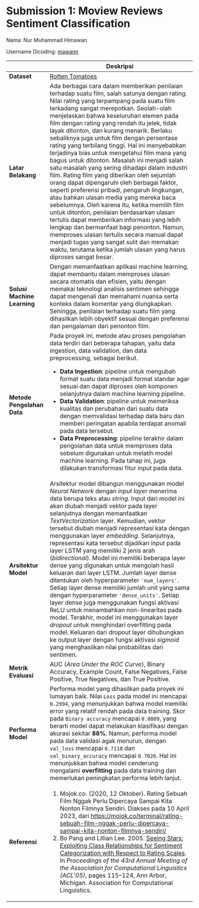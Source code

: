 # Submission 1: Moview Reviews Sentiment Classification

Nama: Nur Muhammad Himawan

Username Dicoding: [mawann](https://www.dicoding.com/users/mawann/)

|     | Deskripsi |
| --- | --------- |
| **Dataset** | [Rotten Tomatoes](https://huggingface.co/datasets/rotten_tomatoes) |
| **Latar Belakang** | Ada berbagai cara dalam memberikan penilaian terhadap suatu film, salah satunya dengan rating. Nilai rating yang terpampang pada suatu film terkadang sangat merepotkan. Seolah-olah menjelaskan bahwa keseluruhan elemen pada film dengan rating yang rendah itu jelek, tidak layak ditonton, dan kurang menarik. Berlaku sebaliknya juga untuk film dengan persentase rating yang terbilang tinggi. Hal ini menyebabkan terjadinya bias untuk mengetahui film mana yang bagus untuk ditonton. Masalah ini menjadi salah satu masalah yang sering dihadapi dalam industri film. Rating film yang diberikan oleh sejumlah orang dapat dipengaruhi oleh berbagai faktor, seperti preferensi pribadi, pengaruh lingkungan, atau bahkan ulasan media yang mereka baca sebelumnya. Oleh karena itu, ketika memilih film untuk ditonton, penilaian berdasarkan ulasan tertulis dapat memberikan informasi yang lebih lengkap dan bermanfaat bagi penonton. Namun, memproses ulasan tertulis secara manual dapat menjadi tugas yang sangat sulit dan memakan waktu, terutama ketika jumlah ulasan yang harus diproses sangat besar. |
| **Solusi Machine Learning** | Dengan memanfaatkan aplikasi machine learning, dapat membantu dalam memproses ulasan secara otomatis dan efisien, yaitu dengan memakai teknologi analisis sentimen sehingga dapat mengenali dan memahami nuansa serta konteks dalam komentar yang diungkapkan. Sehingga, penilaian terhadap suatu film yang dihasilkan lebih obyektif sesuai dengan preferensi dan pengalaman dari penonton film. |
| **Metode Pengolahan Data** | Pada proyek ini, metode atau proses pengolahan data terdiri dari beberapa tahapan, yaitu data ingestion, data validation, dan data preprocessing, sebagai berikut.<ul><li> **Data Ingestion**: pipeline untuk mengubah format suatu data menjadi format standar agar sesuai dan dapat diproses oleh komponen selanjutnya dalam machine learning pipeline.</li><li> **Data Validation**: pipeline untuk memeriksa kualitas dan perubahan dari suatu data dengan memvalidasi terhadap data baru dan memberi peringatan apabila terdapat anomali pada data tersebut.</li><li> **Data Preprocessing**: pipeline terakhir dalam pengolahan data untuk memproses data sebelum digunakan untuk melatih model machine learning. Pada tahap ini, juga dilakukan transformasi fitur input pada data.</li></ul> |
| **Arsitektur Model** | Arsitektur model dibangun menggunakan model *Neural Network* dengan *input layer* menerima data berupa teks atau *string*. Input dari model ini akan diubah menjadi vektor pada layer selanjutnya dengan memanfaatkan *TextVectorization* layer. Kemudian, vektor tersebut diubah menjadi representasi kata dengan menggunakan layer *embedding*. Selanjutnya, representasi kata tersebut dijadikan input pada layer LSTM yang memiliki 2 jenis arah (*bidirectional*). Model ini memiliki beberapa layer dense yang digunakan untuk mengolah hasil keluaran dari layer LSTM. Jumlah layer dense ditentukan oleh hyperparameter `'num_layers'`. Setiap layer dense memiliki jumlah unit yang sama dengan hyperparameter `'dense_units'`. Setiap layer dense juga menggunakan fungsi aktivasi ReLU untuk menambahkan non-linearitas pada model. Terakhir, model ini menggunakan layer *dropout* untuk menghindari overfitting pada model. Keluaran dari dropout layer dihubungkan ke output layer dengan fungsi aktivasi *sigmoid* yang menghasilkan nilai probabilitas dari sentimen. |
| **Metrik Evaluasi** | AUC (*Area Under the ROC Curve*), Binary Accuracy, Example Count, False Negatives, False Positive, True Negatives, dan True Positive. |
| **Performa Model** | Performa model yang dihasilkan pada proyek ini lumayan baik. Nilai `Loss` pada model ini mencapai `0.2994`, yang menunjukkan bahwa model memiliki error yang relatif rendah pada data training. Skor pada `Binary accuracy` mencapai `0.8809`, yang berarti model dapat melakukan klasifikasi dengan akurasi sekitar **88%**. Namun, performa model pada data validasi agak menurun, dengan `val_loss` mencapai `0.7118` dan `val_binary_accuracy` mencapai `0.7026`. Hal ini menunjukkan bahwa model cenderung mengalami **overfitting** pada data training dan memerlukan peningkatan performa lebih lanjut. |
| **Referensi** | <ol><li>Mojok.co. (2020, 12 Oktober). Rating Sebuah Film Nggak Perlu Dipercaya Sampai Kita Nonton Filmnya Sendiri. Diakses pada 10 April 2023, dari https://mojok.co/terminal/rating-sebuah-film-nggak-perlu-dipercaya-sampai-kita-nonton-filmnya-sendiri/</li><li>Bo Pang and Lillian Lee. 2005. [Seeing Stars: Exploiting Class Relationships for Sentiment Categorization with Respect to Rating Scales](https://aclanthology.org/P05-1015). In *Proceedings of the 43rd Annual Meeting of the Association for Computational Linguistics (ACL’05)*, pages 115–124, Ann Arbor, Michigan. Association for Computational Linguistics.</li></ol> |
